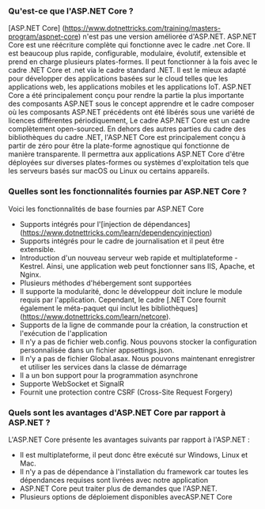 
### Qu'est-ce que l'ASP.NET Core ?
[ASP.NET Core] (https://www.dotnettricks.com/training/masters-program/aspnet-core) n'est pas une version améliorée d'ASP.NET. ASP.NET Core est une réécriture complète qui fonctionne avec le cadre .net Core. Il est beaucoup plus rapide, configurable, modulaire, évolutif, extensible et prend en charge plusieurs plates-formes. Il peut fonctionner à la fois avec le cadre .NET Core et .net via le cadre standard .NET. Il est le mieux adapté pour développer des applications basées sur le cloud telles que les applications web, les applications mobiles et les applications IoT.
ASP.NET Core a été principalement conçu pour rendre la partie la plus importante des composants ASP.NET sous le concept apprendre et le cadre composer où les composants ASP.NET précédents ont été libérés sous une variété de licences différentes périodiquement, Le cadre ASP.NET Core est un cadre complètement open-sourced. En dehors des autres parties du cadre des bibliothèques du cadre .NET, l'ASP.NET Core est principalement conçu à partir de zéro pour être la plate-forme agnostique qui fonctionne de manière transparente. Il permettra aux applications ASP.NET Core d'être déployées sur diverses plates-formes ou systèmes d'exploitation tels que les serveurs basés sur macOS ou Linux ou certains appareils.

### Quelles sont les fonctionnalités fournies par ASP.NET Core ?

Voici les fonctionnalités de base fournies par ASP.NET Core
- Supports intégrés pour l'[injection de dépendances] (https://www.dotnettricks.com/learn/dependencyinjection)
- Supports intégrés pour le cadre de journalisation et il peut être extensible.
- Introduction d'un nouveau serveur web rapide et multiplateforme - Kestrel. Ainsi, une application web peut fonctionner sans IIS, Apache, et Nginx.
- Plusieurs méthodes d'hébergement sont supportées
- Il supporte la modularité, donc le développeur doit inclure le module requis par l'application. Cependant, le cadre [.NET Core fournit également le méta-paquet qui inclut les bibliothèques] (https://www.dotnettricks.com/learn/netcore).
- Supports de la ligne de commande pour la création, la construction et l'exécution de l'application
- Il n'y a pas de fichier web.config. Nous pouvons stocker la configuration personnalisée dans un fichier appsettings.json.
- Il n'y a pas de fichier Global.asax. Nous pouvons maintenant enregistrer et utiliser les services dans la classe de démarrage
- Il a un bon support pour la programmation asynchrone
- Supporte WebSocket et SignalR
- Fournit une protection contre CSRF (Cross-Site Request Forgery)

### Quels sont les avantages d'ASP.NET Core par rapport à ASP.NET ?
L'ASP.NET Core présente les avantages suivants par rapport à l'ASP.NET :

- Il est multiplateforme, il peut donc être exécuté sur Windows, Linux et Mac.
- Il n'y a pas de dépendance à l'installation du framework car toutes les dépendances requises sont livrées avec notre application
- ASP.NET Core peut traiter plus de demandes que l'ASP.NET.
- Plusieurs options de déploiement disponibles avecASP.NET Core

